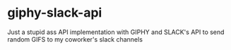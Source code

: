 # giphy-slack-api

Just a stupid ass API implementation with GIPHY and SLACK's API to send random GIFS to my coworker's slack channels
